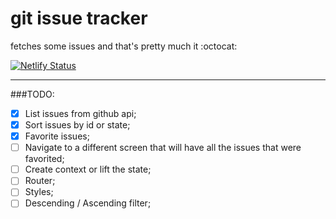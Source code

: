 # git issue tracker

fetches some issues and that's pretty much it :octocat:

[![Netlify Status](https://api.netlify.com/api/v1/badges/50b2c5db-41dc-4ae3-ac71-fc61d9b2fd4f/deploy-status)](https://app.netlify.com/sites/determined-boyd-d65bfe/deploys)

---
###TODO:

- [x] List issues from github api;
- [x] Sort issues by id or state;
- [x] Favorite issues;
- [ ] Navigate to a different screen that will have all the issues that were favorited;
- [ ] Create context or lift the state;
- [ ] Router;
- [ ] Styles;
- [ ] Descending / Ascending filter;
